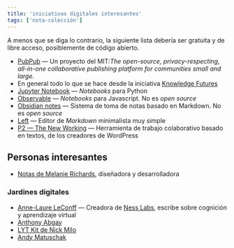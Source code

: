 ```yaml
---
title: 'iniciativas digitales interesantes'
tags: ['nota-colección']
---
```


A menos que se diga lo contrario, la siguiente lista debería ser gratuita y de libre acceso, posiblemente de código abierto.
- [PubPub](https://www.pubpub.org/) — Un proyecto del MIT:*The open-source, privacy-respecting, all-in-one collaborative publishing platform for communities small and large.*
- En general todo lo que se hace desde la iniciativa [Knowledge Futures](https://www.knowledgefutures.org/)
- [Jupyter Notebook](https://jupyter.org/) — *Notebooks* para Python 
- [Observable](https://observablehq.com/) — *Notebooks* para Javascript. No es *open source*
- [Obsidian notes](https://obsidian.md/) — Sistema de toma de notas basado en Markdown. No es *open source*
- [Left](https://hundredrabbits.itch.io/left) — Editor de *Markdown* minimalista muy simple
- [P2 — The New Working](https://wordpress.com/p2/) — Herramienta de trabajo colaborativo basado en textos, de los creadores de WordPress

## Personas interesantes

- [Notas de Melanie Richards](https://highlights.melanie-richards.com), diseñadora y desarrolladora

### Jardines digitales

- [Anne-Laure LeConff](https://www.mentalnodes.com) — Creadora de [Ness Labs](https://nesslabs.com/), escribe sobre cognición y aprendizaje virtual 
- [Anthony Abgay](https://publish.obsidian.md/anthony-agbay/content/%F0%9F%91%8B%F0%9F%8F%BD+Welcome)
- [LYT Kit de Nick Milo](https://publish.obsidian.md/lyt-kit/_Start+Here)
- [Andy Matuschak](https://notes.andymatuschak.org/About_these_notes?stackedNotes=zUw5PuD8op9oq8kHvni6sug6eRTNtR9Wqma)
